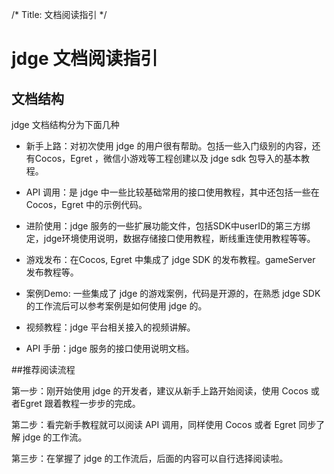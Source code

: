 /*
Title: 文档阅读指引
*/

# jdge 文档阅读指引

## 文档结构

jdge 文档结构分为下面几种

- 新手上路：对初次使用 jdge 的用户很有帮助。包括一些入门级别的内容，还有Cocos，Egret ，微信小游戏等工程创建以及 jdge sdk 包导入的基本教程。
- API 调用：是 jdge 中一些比较基础常用的接口使用教程，其中还包括一些在 Cocos，Egret 中的示例代码。
- 进阶使用：jdge 服务的一些扩展功能文件，包括SDK中userID的第三方绑定，jdge环境使用说明，数据存储接口使用教程，断线重连使用教程等等。
- 游戏发布：在Cocos, Egret 中集成了 jdge SDK 的发布教程。gameServer 发布教程等。

- 案例Demo: 一些集成了 jdge 的游戏案例，代码是开源的，在熟悉 jdge SDK 的工作流后可以参考案例是如何使用 jdge 的。
- 视频教程：jdge 平台相关接入的视频讲解。
- API 手册：jdge 服务的接口使用说明文档。

##推荐阅读流程 

第一步：刚开始使用 jdge 的开发者，建议从新手上路开始阅读，使用 Cocos 或者Egret 跟着教程一步步的完成。

第二步：看完新手教程就可以阅读 API 调用，同样使用 Cocos 或者 Egret 同步了解 jdge 的工作流。

第三步：在掌握了 jdge 的工作流后，后面的内容可以自行选择阅读啦。